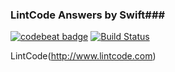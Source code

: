 ### LintCode Answers by Swift###

[![codebeat badge](https://codebeat.co/badges/1ea286ea-2808-486a-9c8b-b0a1c81d607f)](https://codebeat.co/projects/github-com-fg0815-swift-lintcode)
[![Build Status](https://travis-ci.org/fg0815/swift-lintcode.svg?branch=master)](https://travis-ci.org/fg0815/swift-lintcode)

LintCode(http://www.lintcode.com)
